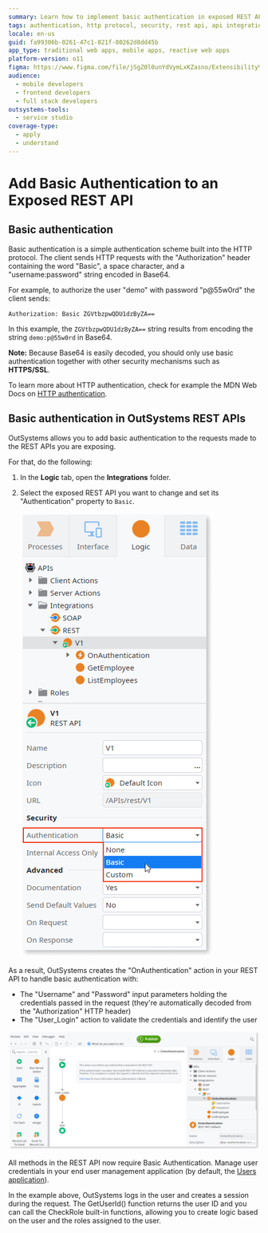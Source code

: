 ```yaml
---
summary: Learn how to implement basic authentication in exposed REST APIs using OutSystems 11 (O11).
tags: authentication, http protocol, security, rest api, api integration
locale: en-us
guid: fa99306b-0261-47c1-821f-80262d8dd45b
app_type: traditional web apps, mobile apps, reactive web apps
platform-version: o11
figma: https://www.figma.com/file/jSgZ0l0unYdVymLxKZasno/Extensibility%20and%20Integration?node-id=410:102
audience:
  - mobile developers
  - frontend developers
  - full stack developers
outsystems-tools:
  - service studio
coverage-type:
  - apply
  - understand
---
```


# Add Basic Authentication to an Exposed REST API

## Basic authentication

Basic authentication is a simple authentication scheme built into the HTTP protocol. The client sends HTTP requests with the "Authorization" header containing the word "Basic", a space character, and a "username:password" string encoded in Base64.

For example, to authorize the user "demo" with password "p@55w0rd" the client sends:

    Authorization: Basic ZGVtbzpwQDU1dzByZA==

In this example, the `ZGVtbzpwQDU1dzByZA==` string results from encoding the string `demo:p@55w0rd` in Base64.

<div class="warning" markdown="1">

**Note:** Because Base64 is easily decoded, you should only use basic authentication together with other security mechanisms such as **HTTPS/SSL**.

</div>

To learn more about HTTP authentication, check for example the MDN Web Docs on [HTTP authentication](https://developer.mozilla.org/en-US/docs/Web/HTTP/Authentication).

## Basic authentication in OutSystems REST APIs

OutSystems allows you to add basic authentication to the requests made to the REST APIs you are exposing.

For that, do the following:

1. In the **Logic** tab, open the **Integrations** folder.

1. Select the exposed REST API you want to change and set its "Authentication" property to `Basic`.

    ![Screenshot showing how to select the Basic authentication property for a REST API in OutSystems](images/rest-authentication-options-ss.png "REST API Authentication Property")

As a result, OutSystems creates the "OnAuthentication" action in your REST API to handle basic authentication with:

* The "Username" and "Password" input parameters holding the credentials passed in the request (they're automatically decoded from the "Authorization" HTTP header)
* The "User_Login" action to validate the credentials and identify the user

![Flow diagram of the OnAuthentication action handling basic authentication in OutSystems REST API](images/ss-rest-onauthentication-basic-flow.png "OnAuthentication Action Flow")

All methods in the REST API now require Basic Authentication. Manage user credentials in your end user management application (by default, the [Users application](../../../user-management/end-user-manage/accessing-users.md)).

In the example above, OutSystems logs in the user and creates a session during the request. The GetUserId() function returns the user ID and you can call the CheckRole built-in functions, allowing you to create logic based on the user and the roles assigned to the user.
